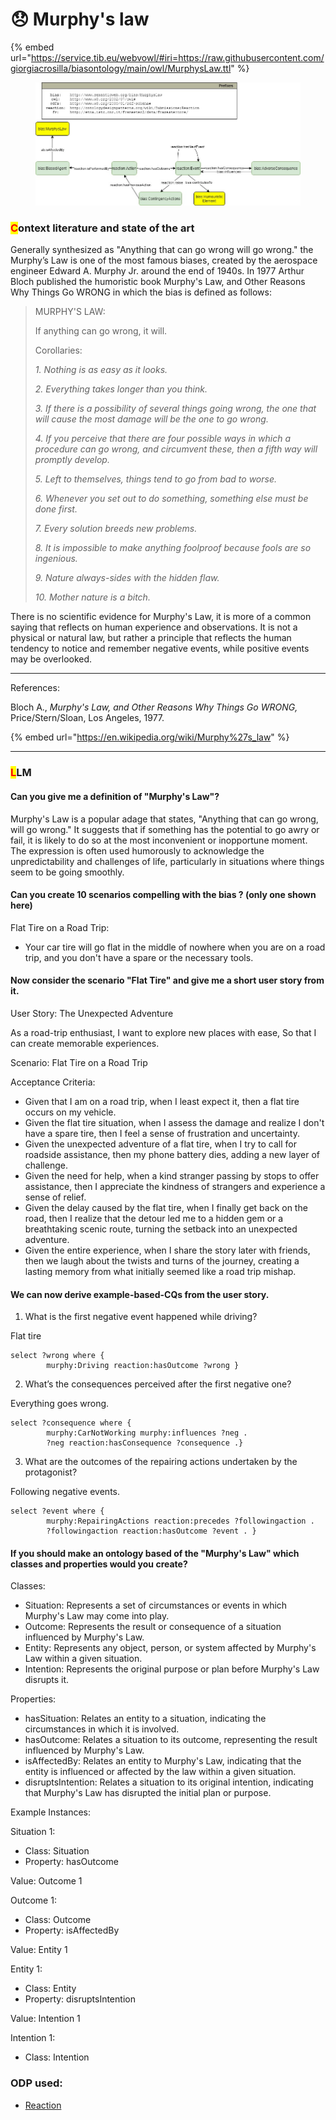 # 😞 Murphy's law

{% embed url="https://service.tib.eu/webvowl/#iri=https://raw.githubusercontent.com/giorgiacrosilla/biasontology/main/owl/MurphysLaw.ttl" %}

<figure><img src="../../uml/giorgiabias-murphy2.jpg" alt=""><figcaption></figcaption></figure>

### <mark style="color:red;">C</mark>ontext literature and state of the art

Generally synthesized as "Anything that can go wrong will go wrong." the Murphy’s Law is one of the most famous biases, created by the aerospace engineer Edward A. Murphy Jr. around the end of 1940s. In 1977 Arthur Bloch published the humoristic book Murphy's Law, and Other Reasons Why Things Go WRONG in which the bias is defined as follows:

> MURPHY'S LAW:
>
> If anything can go wrong, it will.
>
> Corollaries:
>
> _1. Nothing is as easy as it looks._
>
> _2. Everything takes longer than you think._
>
> _3. If there is a possibility of several things going wrong, the one that will cause the most damage will be the one to go wrong._
>
> _4. If you perceive that there are four possible ways in which a procedure can go wrong, and circumvent these, then a fifth way will promptly develop._
>
> _5. Left to themselves, things tend to go from bad to worse._
>
> _6. Whenever you set out to do something, something else must be done first._
>
> _7. Every solution breeds new problems._
>
> _8. It is impossible to make anything foolproof because fools are so ingenious._
>
> _9. Nature always-sides with the hidden flaw._
>
> _10. Mother nature is a bitch._

There is no scientific evidence for Murphy's Law, it is more of a common saying that reflects on human experience and observations. It is not a physical or natural law, but rather a principle that reflects the human tendency to notice and remember negative events, while positive events may be overlooked.

***

References:

Bloch A., _Murphy's Law, and Other Reasons Why Things Go WRONG,_ Price/Stern/Sloan, Los Angeles, 1977.

{% embed url="https://en.wikipedia.org/wiki/Murphy%27s_law" %}

***

### <mark style="color:red;">L</mark>LM

#### Can you give me a definition of "Murphy's Law"?

Murphy's Law is a popular adage that states, "Anything that can go wrong, will go wrong." It suggests that if something has the potential to go awry or fail, it is likely to do so at the most inconvenient or inopportune moment. The expression is often used humorously to acknowledge the unpredictability and challenges of life, particularly in situations where things seem to be going smoothly.

#### Can you create 10 scenarios compelling with the bias ? (only one shown here)

Flat Tire on a Road Trip:

* Your car tire will go flat in the middle of nowhere when you are on a road trip, and you don't have a spare or the necessary tools.

#### Now consider the scenario "Flat Tire" and give me a short user story from it.

User Story: The Unexpected Adventure

As a road-trip enthusiast, I want to explore new places with ease, So that I can create memorable experiences.

Scenario: Flat Tire on a Road Trip

Acceptance Criteria:

* Given that I am on a road trip, when I least expect it, then a flat tire occurs on my vehicle.
* Given the flat tire situation, when I assess the damage and realize I don't have a spare tire, then I feel a sense of frustration and uncertainty.
* Given the unexpected adventure of a flat tire, when I try to call for roadside assistance, then my phone battery dies, adding a new layer of challenge.
* Given the need for help, when a kind stranger passing by stops to offer assistance, then I appreciate the kindness of strangers and experience a sense of relief.
* Given the delay caused by the flat tire, when I finally get back on the road, then I realize that the detour led me to a hidden gem or a breathtaking scenic route, turning the setback into an unexpected adventure.
* Given the entire experience, when I share the story later with friends, then we laugh about the twists and turns of the journey, creating a lasting memory from what initially seemed like a road trip mishap.

#### We can now derive example-based-CQs from the user story.

1. What is the first negative event happened while driving?

&#x20;        Flat tire

```sparql
select ?wrong where { 
		murphy:Driving reaction:hasOutcome ?wrong }
```

2. What’s the consequences perceived after the first negative one?

&#x20;       Everything goes wrong.

```sparql
select ?consequence where {
		murphy:CarNotWorking murphy:influences ?neg .
		?neg reaction:hasConsequence ?consequence .}
```

3. What are the outcomes of the repairing actions undertaken by the protagonist?

&#x20;       Following negative events.

```sparql
select ?event where {
		murphy:RepairingActions reaction:precedes ?followingaction . 
		?followingaction reaction:hasOutcome ?event . }
```

#### If you should make an ontology based of the "Murphy's Law" which classes and properties would you create?

Classes:

* Situation: Represents a set of circumstances or events in which Murphy's Law may come into play.
* Outcome: Represents the result or consequence of a situation influenced by Murphy's Law.
* Entity: Represents any object, person, or system affected by Murphy's Law within a given situation.
* Intention: Represents the original purpose or plan before Murphy's Law disrupts it.

Properties:

* hasSituation: Relates an entity to a situation, indicating the circumstances in which it is involved.
* hasOutcome: Relates a situation to its outcome, representing the result influenced by Murphy's Law.
* isAffectedBy: Relates an entity to Murphy's Law, indicating that the entity is influenced or affected by the law within a given situation.
* disruptsIntention: Relates a situation to its original intention, indicating that Murphy's Law has disrupted the initial plan or purpose.

Example Instances:

Situation 1:

* Class: Situation
* Property: hasOutcome

Value: Outcome 1

Outcome 1:

* Class: Outcome
* Property: isAffectedBy

Value: Entity 1

Entity 1:

* Class: Entity
* Property: disruptsIntention

Value: Intention 1

Intention 1:

* Class: Intention

### ODP used:

* [Reaction](http://ontologydesignpatterns.org/wiki/Submissions:Reaction)
